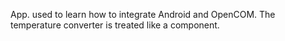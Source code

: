 App. used to learn how to integrate Android and OpenCOM. The temperature converter is treated like a component.
